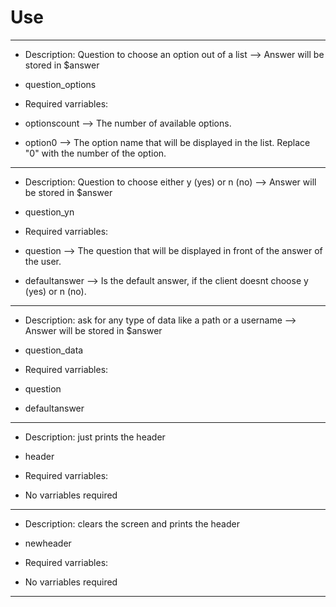 # Use
---------------------------------------------------------------------------------------------------------------------------------

- Description: Question to choose an option out of a list --> Answer will be stored in $answer
- question_options

- Required varriables:
- optionscount          --> The number of available options.
- option0               --> The option name that will be displayed in the list. Replace "0" with the number of the option.

---------------------------------------------------------------------------------------------------------------------------------

- Description: Question to choose either y (yes) or n (no) --> Answer will be stored in $answer
- question_yn

- Required varriables:
- question              --> The question that will be displayed in front of the answer of the user.
- defaultanswer         --> Is the default answer, if the client doesnt choose y (yes) or n (no).

---------------------------------------------------------------------------------------------------------------------------------

- Description: ask for any type of data like a path or a username --> Answer will be stored in $answer
- question_data

- Required varriables:
- question
- defaultanswer

---------------------------------------------------------------------------------------------------------------------------------

- Description: just prints the header
- header

- Required varriables:
- No varriables required

---------------------------------------------------------------------------------------------------------------------------------

- Description: clears the screen and prints the header
- newheader

- Required varriables:
- No varriables required

---------------------------------------------------------------------------------------------------------------------------------
